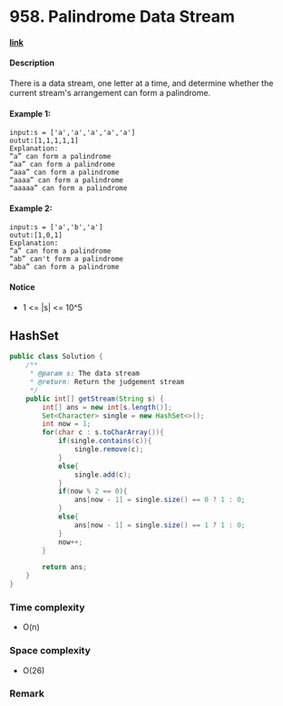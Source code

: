 # 958. Palindrome Data Stream

#### [link](https://www.lintcode.com/problem/palindrome-data-stream/description)

#### Description
There is a data stream, one letter at a time, and determine whether the current stream's arrangement can form a palindrome.

#### Example 1:
```
input:s = ['a','a','a','a','a']
outut:[1,1,1,1,1]
Explanation:
“a” can form a palindrome
“aa” can form a palindrome
“aaa” can form a palindrome
“aaaa” can form a palindrome
“aaaaa” can form a palindrome
```
#### Example 2:
```
input:s = ['a','b','a']
outut:[1,0,1]
Explanation:
“a” can form a palindrome
“ab” can't form a palindrome
“aba” can form a palindrome
```

#### Notice
* 1 <= |s| <= 10^5

## HashSet
```java
public class Solution {
    /**
     * @param s: The data stream
     * @return: Return the judgement stream
     */
    public int[] getStream(String s) {
        int[] ans = new int[s.length()];
        Set<Character> single = new HashSet<>();
        int now = 1;
        for(char c : s.toCharArray()){
            if(single.contains(c)){
                single.remove(c);
            }
            else{
                single.add(c);
            }
            if(now % 2 == 0){
                ans[now - 1] = single.size() == 0 ? 1 : 0;
            }
            else{
                ans[now - 1] = single.size() == 1 ? 1 : 0;
            }
            now++;
        }
        
        return ans;
    }
}
```
### Time complexity
* O(n)
### Space complexity
* O(26)
### Remark